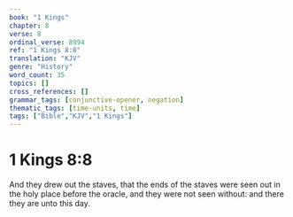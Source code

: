```yaml
---
book: "1 Kings"
chapter: 8
verse: 8
ordinal_verse: 8994
ref: "1 Kings 8:8"
translation: "KJV"
genre: "History"
word_count: 35
topics: []
cross_references: []
grammar_tags: [conjunctive-opener, negation]
thematic_tags: [time-units, time]
tags: ["Bible","KJV","1 Kings"]
---
```


# 1 Kings 8:8

And they drew out the staves, that the ends of the staves were seen out in the holy place before the oracle, and they were not seen without: and there they are unto this day.

